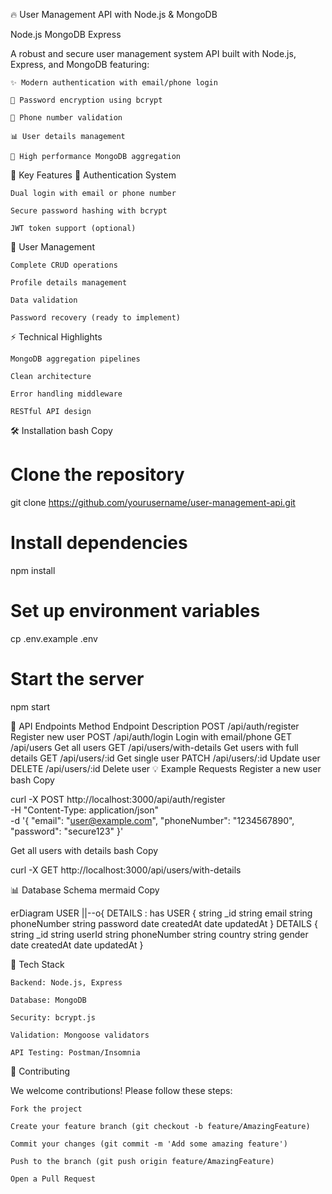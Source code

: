 🔥 User Management API with Node.js & MongoDB

Node.js
MongoDB
Express

A robust and secure user management system API built with Node.js, Express, and MongoDB featuring:

    ✨ Modern authentication with email/phone login

    🔐 Password encryption using bcrypt

    📱 Phone number validation

    📊 User details management

    🚀 High performance MongoDB aggregation

🌟 Key Features
📌 Authentication System

    Dual login with email or phone number

    Secure password hashing with bcrypt

    JWT token support (optional)

👤 User Management

    Complete CRUD operations

    Profile details management

    Data validation

    Password recovery (ready to implement)

⚡ Technical Highlights

    MongoDB aggregation pipelines

    Clean architecture

    Error handling middleware

    RESTful API design

🛠️ Installation
bash
Copy

# Clone the repository
git clone https://github.com/yourusername/user-management-api.git

# Install dependencies
npm install

# Set up environment variables
cp .env.example .env

# Start the server
npm start

🚀 API Endpoints
Method	Endpoint	Description
POST	/api/auth/register	Register new user
POST	/api/auth/login	Login with email/phone
GET	/api/users	Get all users
GET	/api/users/with-details	Get users with full details
GET	/api/users/:id	Get single user
PATCH	/api/users/:id	Update user
DELETE	/api/users/:id	Delete user
💡 Example Requests
Register a new user
bash
Copy

curl -X POST http://localhost:3000/api/auth/register \
  -H "Content-Type: application/json" \
  -d '{
    "email": "user@example.com",
    "phoneNumber": "1234567890",
    "password": "secure123"
  }'

Get all users with details
bash
Copy

curl -X GET http://localhost:3000/api/users/with-details

📊 Database Schema
mermaid
Copy

erDiagram
    USER ||--o{ DETAILS : has
    USER {
        string _id
        string email
        string phoneNumber
        string password
        date createdAt
        date updatedAt
    }
    DETAILS {
        string _id
        string userId
        string phoneNumber
        string country
        string gender
        date createdAt
        date updatedAt
    }

🧰 Tech Stack

    Backend: Node.js, Express

    Database: MongoDB

    Security: bcrypt.js

    Validation: Mongoose validators

    API Testing: Postman/Insomnia

🤝 Contributing

We welcome contributions! Please follow these steps:

    Fork the project

    Create your feature branch (git checkout -b feature/AmazingFeature)

    Commit your changes (git commit -m 'Add some amazing feature')

    Push to the branch (git push origin feature/AmazingFeature)

    Open a Pull Request
